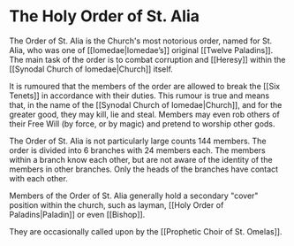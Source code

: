 # The Holy Order of St. Alia
The Order of St. Alia is the Church's most notorious order, named for St. Alia, who was one of [[Iomedae|Iomedae’s]] original [[Twelve Paladins]]. The main task of the order is to combat corruption and [[Heresy]] within the [[Synodal Church of Iomedae|Church]] itself. 

It is rumoured that the members of the order are allowed to break the [[Six Tenets]] in accordance with their duties. This rumour is true and means that, in the name of the [[Synodal Church of Iomedae|Church]], and for the greater good, they may kill, lie and steal. Members may even rob others of their Free Will (by force, or by magic) and pretend to worship other gods.

The Order of St. Alia is not particularly large counts 144 members. The order is divided into 6 branches with 24 members each. The members within a branch know each other, but are not aware of the identity of the members in other branches. Only the heads of the branches have contact with each other.

Members of the Order of St. Alia generally hold a secondary "cover" position within the church, such as layman, [[Holy Order of Paladins|Paladin]] or even [[Bishop]].

They are occasionally called upon by the [[Prophetic Choir of St. Omelas]].